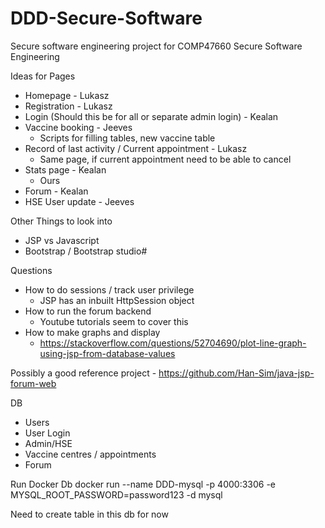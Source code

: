 # DDD-Secure-Software
Secure software engineering project for COMP47660 Secure Software Engineering 


Ideas for Pages
  - Homepage - Lukasz
  - Registration - Lukasz
  - Login (Should this be for all or separate admin login) - Kealan
  - Vaccine booking - Jeeves
    - Scripts for filling tables, new vaccine table
  - Record of last activity / Current appointment - Lukasz
    - Same page, if current appointment need to be able to cancel
  - Stats page - Kealan
    - Ours
  - Forum - Kealan
  - HSE User update - Jeeves


Other Things to look into
  - JSP vs Javascript
  - Bootstrap / Bootstrap studio#


Questions
 - How to do sessions / track user privilege
   - JSP has an inbuilt HttpSession object
 - How to run the forum backend
   - Youtube tutorials seem to cover this
 - How to make graphs and display
   - https://stackoverflow.com/questions/52704690/plot-line-graph-using-jsp-from-database-values


Possibly a good reference project - https://github.com/Han-Sim/java-jsp-forum-web

DB
 - Users
 - User Login
 - Admin/HSE
 - Vaccine centres / appointments
 - Forum

Run Docker Db
docker run --name DDD-mysql -p 4000:3306 -e MYSQL_ROOT_PASSWORD=password123 -d mysql

Need to create table in this db for now